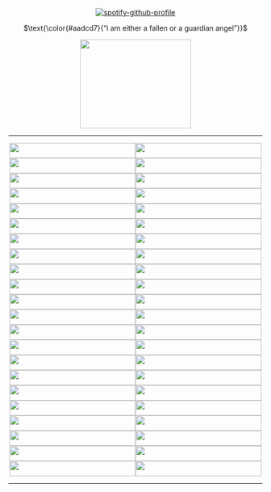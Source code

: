 <div align="center">

[![spotify-github-profile](https://spotify-github-profile.kittinanx.com/api/view?uid=31zagpfr6pvi7t6x6m2d3nsey5fi&cover_image=true&theme=novatorem&show_offline=false&background_color=51767b&interchange=false&bar_color=9cdec8&bar_color_cover=false)](https://github.com/kittinan/spotify-github-profile)
</p>

<p align="center">

$\text{\color{#aadcd7}{“i am either a fallen or a guardian angel”}}$

<div align="center">

<p align="center">

<img width="220" height="176" src="https://file.garden/ZroW4OcqSGtS0a5j/angels%20wings.gif">

***

</p>

<p align="center">

<img width="250" height="30" src="https://file.garden/ZroW4OcqSGtS0a5j/sejopi_is_a_Seal.gif"><img width="250" height="30" src="https://file.garden/ZroW4OcqSGtS0a5j/antosh%20meow.gif"><img width="250" height="30" src="https://file.garden/ZroW4OcqSGtS0a5j/zombie%20lvr.gif"><img width="250" height="30" src="https://file.garden/ZroW4OcqSGtS0a5j/seals_Are_cool.gif"><img width="250" height="30" src="https://file.garden/ZroW4OcqSGtS0a5j/e5.gif"><img width="250" height="30" src="https://file.garden/ZroW4OcqSGtS0a5j/IM_A_SEAL.gif"><img width="250" height="30" src="https://file.garden/ZroW4OcqSGtS0a5j/antosh_mouse.gif"><img width="250" height="30" src="https://file.garden/ZroW4OcqSGtS0a5j/gangel.gif"><img width="250" height="30" src="https://file.garden/ZroW4OcqSGtS0a5j/purple_white%20%5Bflash%5D%20i%20am%20the%20cat's%20meow!%20.GIF"><img width="250" height="30" src="https://file.garden/ZroW4OcqSGtS0a5j/orange_brown_yellow%20adhd%20.GIF"><img width="250" height="30" src="https://file.garden/ZroW4OcqSGtS0a5j/homestuck%20green%20nepeta%20_33%20_%20rawwrrrr%20.GIF"><img width="250" height="30" src="https://file.garden/ZroW4OcqSGtS0a5j/flag%20pansexual%20pride%20.GIF"><img width="250" height="30" src="https://file.garden/ZroW4OcqSGtS0a5j/blue%20i%20have%20social%20anxiety%20(yeah)%20speech%20bubble%20.GIF"><img width="250" height="30" src="https://file.garden/ZroW4OcqSGtS0a5j/black%20rainbow%20infinity%20sign%20neurodivergent%20.GIF"><img width="250" height="30" src="https://file.garden/ZroW4OcqSGtS0a5j/flag%20bigender%20pride%20.GIF"><img width="250" height="30" src="https://file.garden/ZroW4OcqSGtS0a5j/homestuck%20purple%20gamzee%20_o)%20h0nk%20h0nk%20h0nk%20.GIF"><img width="250" height="30" src="https://file.garden/ZroW4OcqSGtS0a5j/brown_pink%20i%20purrr%20for%20hugs%20cat%20.GIF"><img width="250" height="30" src="https://file.garden/ZroW4OcqSGtS0a5j/pink_white%20i%20heart_love%20my%20friends%20.GIF"><img width="250" height="30" src="https://file.garden/ZroW4OcqSGtS0a5j/hot%20pink%20heart%20dni%20proshippers_comshippers%20.GIF"><img width="250" height="30" src="https://file.garden/ZroW4OcqSGtS0a5j/hot%20pink_purple%20did...chu...jus...sai..%20WAFFLEZ_%20.GIF"><img width="250" height="30" src="https://file.garden/ZroW4OcqSGtS0a5j/purple%20mood%20swing%20in%20progress%20.GIF"><img width="250" height="30" src="https://file.garden/ZroW4OcqSGtS0a5j/rainbow%20nyan%20cat%20nyan%20nyan%20nyan%20.GIF"><img width="250" height="30" src="https://file.garden/ZroW4OcqSGtS0a5j/white_black_red%20fallen%20angel%20wings%20.GIF"><img width="250" height="30" src="https://file.garden/ZroW4OcqSGtS0a5j/a10.gif"><img width="250" height="30" src="https://file.garden/ZroW4OcqSGtS0a5j/v86.gif"><img width="250" height="30" src="https://file.garden/ZroW4OcqSGtS0a5j/v90.gif"><img width="250" height="30" src="https://file.garden/ZroW4OcqSGtS0a5j/g35.gif"><img width="250" height="30" src="https://file.garden/ZroW4OcqSGtS0a5j/q1.gif"><img width="250" height="30" src="https://file.garden/ZroW4OcqSGtS0a5j/k13.gif"><img width="250" height="30" src="https://file.garden/ZroW4OcqSGtS0a5j/x41.gif"><img width="250" height="30" src="https://file.garden/ZroW4OcqSGtS0a5j/j8.gif"><img width="250" height="30" src="https://file.garden/ZroW4OcqSGtS0a5j/x45.gif"><img width="250" height="30" src="https://file.garden/ZroW4OcqSGtS0a5j/k10.gif"><img width="250" height="30" src="https://file.garden/ZroW4OcqSGtS0a5j/39.gif"><img width="250" height="30" src="https://file.garden/ZroW4OcqSGtS0a5j/k26.gif"><img width="250" height="30" src="https://file.garden/ZroW4OcqSGtS0a5j/x55.gif"><img width="250" height="30" src="https://file.garden/ZroW4OcqSGtS0a5j/y30.gif"><img width="250" height="30" src="https://file.garden/ZroW4OcqSGtS0a5j/z20.gif"><img width="250" height="30" src="https://file.garden/ZroW4OcqSGtS0a5j/v39.gif"><img width="250" height="30" src="https://file.garden/ZroW4OcqSGtS0a5j/s5.gif"><img width="250" height="30" src="https://file.garden/ZroW4OcqSGtS0a5j/g12.gif"><img width="250" height="30" src="https://file.garden/ZroW4OcqSGtS0a5j/a90.gif"><img width="250" height="30" src="https://file.garden/ZroW4OcqSGtS0a5j/dfr9m4z-90959015-a62b-4f1c-8a4a-4ad1fef9e60b.gif"><img width="250" height="30" src="https://file.garden/ZroW4OcqSGtS0a5j/dfrsjhu-0b27ac15-327a-4b7f-ba9d-2bdb5f4faf6e.gif">

***

</p>
